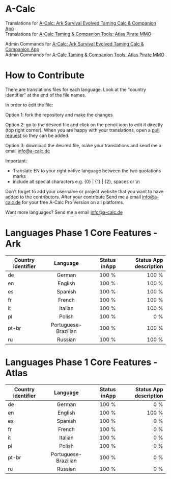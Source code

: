 # A-Calc
Translations for [A-Calc: Ark Survival Evolved Taming Calc &amp; Companion App](http://www.a-calc.de)<br>
Translations for [A-Calc Taming & Companion Tools: Atlas Pirate MMO](http://www.a-calc.de/homeatlas.html)

Admin Commands for [A-Calc: Ark Survival Evolved Taming Calc &amp; Companion App](https://github.com/PiTi2k5/A-Calc-Taming-Calculator-Admin-commands)<br>
Admin Commands for [A-Calc Taming & Companion Tools: Atlas Pirate MMO](https://github.com/PiTi2k5/A-Calc-Taming-Calculator-Admin-commands)

# How to Contribute
There are translations files for each language. Look at the "country identifier" at the end of the file names.


In order to edit the file:

Option 1: fork the repository and make the changes

Option 2: go to the desired file and click on the pencil icon to edit it directly (top right corner).
When you are happy with your translations, open a [pull request](https://help.github.com/articles/using-pull-requests/) so they can be added.

Option 3: download the desired file, make your translations and send me a email info@a-calc.de

Important:
* Translate EN to your right native language between the two quotations marks
* include all special characters e.g. {0} | {1} | {2}, spaces or \n

Don't forget to add your username or project website that you want to have added to the contributors. After your contribute Send me a email info@a-calc.de for your free A-Calc Pro Version on all platforms. 

Want more languages? Send me a email info@a-calc.de


# Languages Phase 1 Core Features - Ark
| Country identifier  | Language           | Status inApp | Status App description  |
| ------------- |:-------------:| -----:| -----:|
| de      | German | 100 % | 100 % |
| en      | English      |   100 % | 100 % |
| es | Spanish      |    100 % | 100 % |
| fr | French      |    100 % | 100 % |
| it | Italian      |    100 % | 100 % |
| pl | Polish      |    100 % | 0 % |
| pt-br | Portuguese-Brazilian      |    100 % | 100 % |
| ru | Russian      |    100 % | 100 % |

# Languages Phase 1 Core Features - Atlas
| Country identifier  | Language           | Status inApp | Status App description  |
| ------------- |:-------------:| -----:| -----:|
| de      | German | 100 % | 0 % |
| en      | English      |   100 % | 100 % |
| es | Spanish      |    100 % | 0 % |
| fr | French      |    100 % | 0 % |
| it | Italian      |    100 % | 0 % |
| pl | Polish      |    100 % | 0 % |
| pt-br | Portuguese-Brazilian      |    100 % | 0 % |
| ru | Russian      |    100 % | 0 % |
